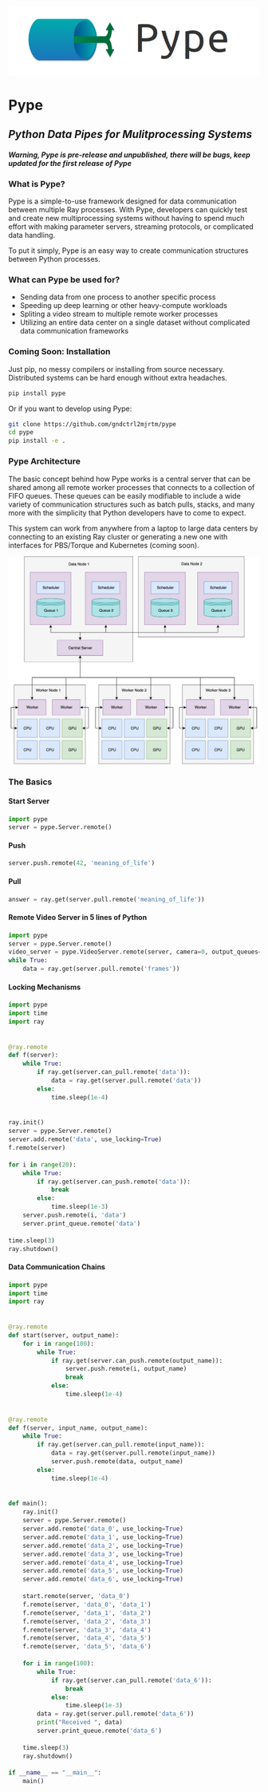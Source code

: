 <p align="center">
  <img src="https://github.com/pype-project/Pype/blob/master/docs/assets/pype_logo.png?raw=true" alt="Pype logo"/>
</p>

# Pype
## ***Python Data Pipes for Mulitprocessing Systems***

#### ***Warning, Pype is pre-release and unpublished, there will be bugs, keep updated for the first release of Pype***

### What is Pype?
Pype is a simple-to-use framework designed for data communication between multiple Ray processes.
With Pype, developers can quickly test and create new multiprocessing systems without having to
spend much effort with making parameter servers, streaming protocols, or complicated data handling.

To put it simply, Pype is an easy way to create communication structures between Python processes.

### What can Pype be used for?
- Sending data from one process to another specific process
- Speeding up deep learning or other heavy-compute workloads
- Spliting a video stream to multiple remote worker processes
- Utilizing an entire data center on a single dataset without complicated data communication frameworks

### Coming Soon: Installation
Just pip, no messy compilers or installing from source necessary. Distributed systems can be hard enough without extra headaches.
```bash
pip install pype
```

Or if you want to develop using Pype:
```bash
git clone https://github.com/gndctrl2mjrtm/pype
cd pype
pip install -e .
```

### Pype Architecture

The basic concept behind how Pype works is a central server that can be shared among all remote worker
processes that connects to a collection of FIFO queues. These queues can be easily modifiable to include
a wide variety of communication structures such as batch pulls, stacks, and many more with the simplicity
that Python developers have to come to expect.

This system can work from anywhere from a laptop to large data centers by connecting to an existing Ray cluster
or generating a new one with interfaces for PBS/Torque and Kubernetes (coming soon).

<p align="center">
  <img src="https://github.com/pype-project/Pype/blob/master/docs/assets/pype_diagram.png?raw=true" alt="Pype logo"/>
</p>

### The Basics

#### Start Server
```python
import pype
server = pype.Server.remote()
```

#### Push
```python
server.push.remote(42, 'meaning_of_life')
```

#### Pull
```python
answer = ray.get(server.pull.remote('meaning_of_life'))
```

#### Remote Video Server in 5 lines of Python
```python
import pype
server = pype.Server.remote()
video_server = pype.VideoServer.remote(server, camera=0, output_queues=('frames'))
while True:
    data = ray.get(server.pull.remote('frames'))
```

#### Locking Mechanisms
```python
import pype
import time
import ray


@ray.remote
def f(server):
    while True:
        if ray.get(server.can_pull.remote('data')):
            data = ray.get(server.pull.remote('data'))
        else:
            time.sleep(1e-4)


ray.init()
server = pype.Server.remote()
server.add.remote('data', use_locking=True)
f.remote(server)

for i in range(20):
    while True:
        if ray.get(server.can_push.remote('data')):
            break
        else:
            time.sleep(1e-3)
    server.push.remote(i, 'data')
    server.print_queue.remote('data')

time.sleep(3)
ray.shutdown()
```

#### Data Communication Chains
```python
import pype
import time
import ray


@ray.remote
def start(server, output_name):
    for i in range(100):
        while True:
            if ray.get(server.can_push.remote(output_name)):
                server.push.remote(i, output_name)
                break
            else:
                time.sleep(1e-4)


@ray.remote
def f(server, input_name, output_name):
    while True:
        if ray.get(server.can_pull.remote(input_name)):
            data = ray.get(server.pull.remote(input_name))
            server.push.remote(data, output_name)
        else:
            time.sleep(1e-4)


def main():
    ray.init()
    server = pype.Server.remote()
    server.add.remote('data_0', use_locking=True)
    server.add.remote('data_1', use_locking=True)
    server.add.remote('data_2', use_locking=True)
    server.add.remote('data_3', use_locking=True)
    server.add.remote('data_4', use_locking=True)
    server.add.remote('data_5', use_locking=True)
    server.add.remote('data_6', use_locking=True)

    start.remote(server, 'data_0')
    f.remote(server, 'data_0', 'data_1')
    f.remote(server, 'data_1', 'data_2')
    f.remote(server, 'data_2', 'data_3')
    f.remote(server, 'data_3', 'data_4')
    f.remote(server, 'data_4', 'data_5')
    f.remote(server, 'data_5', 'data_6')

    for i in range(100):
        while True:
            if ray.get(server.can_pull.remote('data_6')):
                break
            else:
                time.sleep(1e-3)
        data = ray.get(server.pull.remote('data_6'))
        print("Received ", data)
        server.print_queue.remote('data_6')

    time.sleep(3)
    ray.shutdown()

if __name__ == "__main__":
    main()
```